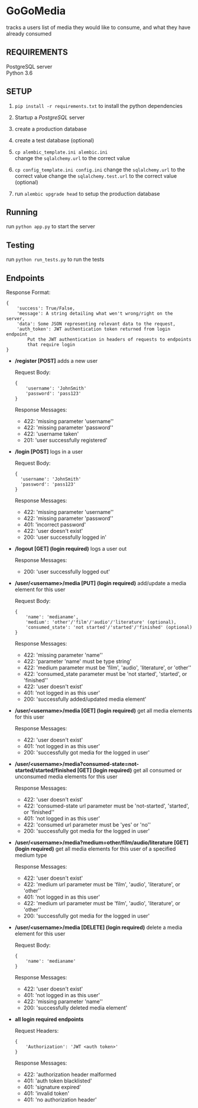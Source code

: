# GoGoMedia                                                                                                  
                                                                                                             
tracks a users list of media they would like to consume, and what they have already consumed
        
## REQUIREMENTS                                                                                              
PostgreSQL server                                                                                            
Python 3.6                                                                                                   
                                                                                                             
## SETUP                                                                                                     
1. `pip install -r requirements.txt` to install the python dependencies                                      
                                                                                                             
2. Startup a *PostgreSQL* server                                                                               
                                                                                                             
3. create a production database                                                                              
                                                                                                             
4. create a test database (optional)                                                                         
                                                                                                             
5. `cp alembic_template.ini alembic.ini`                                                                     
change the `sqlalchemy.url` to the correct value                                                             

6. `cp config_template.ini config.ini`
change the `sqlalchemy.url` to the correct value
change the `sqlalchemy.test.url` to the correct value (optional)                                             
                                                                                                             
6. run `alembic upgrade head` to setup the production database                                               
                                                                                                             
## Running                                                                                                   
run `python app.py` to start the server                                                                      
                                                                                                             
## Testing                                                                                                   
run `python run_tests.py` to run the tests                                                                       
                                                                                                             
## Endpoints

Response Format:

```
{
	'success': True/False,
    'message': A string detailing what wen't wrong/right on the server,
    'data': Some JSON representing relevant data to the request,
    'auth_token': JWT authentication token returned from login endpoint
    	Put the JWT authentication in headers of requests to endpoints
        that require login
}
```

- **/register [POST]** adds a new user
	
    Request Body:
    
    ```
    {
    	'username': 'JohnSmith'
    	'password': 'pass123'
    }
    ```
    
    Response Messages:
    
    - 422: 'missing parameter \'username\''
    - 422: 'missing parameter \'password\''
    - 422: 'username taken'
    - 201: 'user successfully registered'
    

- **/login [POST]** logs in a user

  Request Body:

  ```
  {
  	'username': 'JohnSmith'
  	'password': 'pass123'
  }
  ```

  Response Messages:
  
  - 422: 'missing parameter \'username\''
  - 422: 'missing parameter \'password''
  - 401: 'incorrect password'
  - 422: 'user doesn\'t exist'
  - 200: 'user successfully logged in'

- **/logout [GET] (login required)** logs a user out

  Response Messages:
  
  - 200: 'user successfully logged out'
                                                                                                             
- **/user/\<username>/media [PUT] (login required)** add/update a media element for this user

	Request Body:
	
    ```
    {
    	'name': 'medianame',
        'medium': 'other'/'film'/'audio'/'literature' (optional),
        'consumed_state': 'not started'/'started'/'finished' (optional)
    }
    ```
    
    Response Messages:
    
    - 422: 'missing parameter \'name\''
    - 422: 'parameter \'name\' must be type string'
    - 422: 'medium parameter must be \'film\', \'audio\', \'literature\', or \'other\''
    - 422: 'consumed_state parameter must be \'not started\', \'started\', or \'finished\''
    - 422: 'user doesn\'t exist'
    - 401: 'not logged in as this user'
    - 200: 'successfully added/updated media element'
    
- **/user/\<username>/media [GET] (login required)** get all media elements for this user

	Response Messages:
    
    - 422: 'user doesn\'t exist'
    - 401: 'not logged in as this user'
    - 200: 'successfully got media for the logged in user'

- **/user/\<username>/media?consumed-state=not-started/started/finished [GET] (login required)** get all consumed or unconsumed media elements for this user

	Response Messages:
    
    - 422: 'user doesn\'t exist'
    - 422: 'consumed-state url parameter must be \'not-started\', \'started\', or \'finished\''
    - 401: 'not logged in as this user'
    - 422: 'consumed url parameter must be \'yes\' or \'no\''
    - 200: 'successfully got media for the logged in user'

- **/user/\<username>/media?medium=other/film/audio/literature [GET] (login required)** get all media elements for this user of a specified medium type

	Response Messages:
    
    - 422: 'user doesn\'t exist'
    - 422: 'medium url parameter must be \'film\', \'audio\', \'literature\', or \'other\''
    - 401: 'not logged in as this user'
    - 422: 'medium url parameter must be \'film\', \'audio\', \'literature\', or \'other\''
    - 200: 'successfully got media for the logged in user'

- **/user/\<username>/media [DELETE] (login required)** delete a media element for this user

	Request Body:
    
    ```
    {
    	'name': 'medianame'
    }
    ```
    
    Response Messages:
    
    - 422: 'user doesn\'t exist'
    - 401: 'not logged in as this user'
    - 422: 'missing parameter \'name\''
    - 200: 'successfully deleted media element'

- **all login required endpoints**

	Request Headers:
    
    ```
    {
    	'Authorization': 'JWT <auth token>'
    }
    ```
    
    Response Messages:
    - 422: 'authorization header malformed
    - 401: 'auth token blacklisted'
    - 401: 'signature expired'
    - 401: 'invalid token'
    - 401: 'no authorization header'

